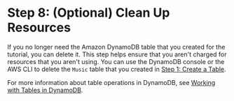 # Step 8: \(Optional\) Clean Up Resources<a name="getting-started-step-8"></a>

If you no longer need the Amazon DynamoDB table that you created for the tutorial, you can delete it\. This step helps ensure that you aren't charged for resources that you aren't using\. You can use the DynamoDB console or the AWS CLI to delete the `Music` table that you created in [Step 1: Create a Table](getting-started-step-1.md)\.

For more information about table operations in DynamoDB, see [Working with Tables in DynamoDB](WorkingWithTables.md)\. 